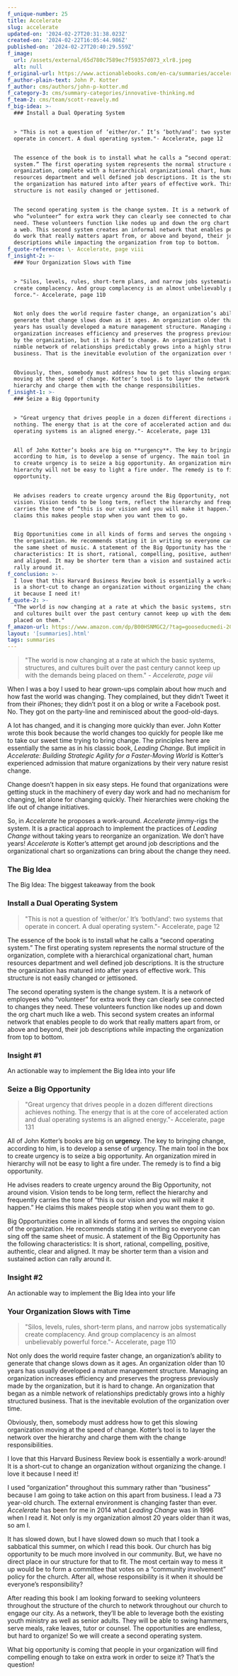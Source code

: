 ```yaml
---
f_unique-number: 25
title: Accelerate
slug: accelerate
updated-on: '2024-02-27T20:31:38.023Z'
created-on: '2024-02-22T16:05:44.986Z'
published-on: '2024-02-27T20:40:29.559Z'
f_image:
  url: /assets/external/65d780c7589ec7f59357d073_xlr8.jpeg
  alt: null
f_original-url: https://www.actionablebooks.com/en-ca/summaries/accelerate/
f_author-plain-text: John P. Kotter
f_author: cms/authors/john-p-kotter.md
f_category-3: cms/summary-categories/innovative-thinking.md
f_team-2: cms/team/scott-reavely.md
f_big-idea: >-
  ### Install a Dual Operating System


  > "This is not a question of ‘either/or.’ It’s ‘both/and’: two systems that
  operate in concert. A dual operating system."- Accelerate, page 12


  The essence of the book is to install what he calls a “second operating
  system.” The first operating system represents the normal structure of the
  organization, complete with a hierarchical organizational chart, human
  resources department and well defined job descriptions. It is the structure
  the organization has matured into after years of effective work. This
  structure is not easily changed or jettisoned.


  The second operating system is the change system. It is a network of employees
  who “volunteer” for extra work they can clearly see connected to changes they
  need. These volunteers function like nodes up and down the org chart much like
  a web. This second system creates an informal network that enables people to
  do work that really matters apart from, or above and beyond, their job
  descriptions while impacting the organization from top to bottom.
f_quote-reference: \- Accelerate, page viii
f_insight-2: >-
  ### Your Organization Slows with Time


  > "Silos, levels, rules, short-term plans, and narrow jobs systematically
  create complacency. And group complacency is an almost unbelievably powerful
  force."- Accelerate, page 110


  Not only does the world require faster change, an organization’s ability to
  generate that change slows down as it ages. An organization older than 10
  years has usually developed a mature management structure. Managing an
  organization increases efficiency and preserves the progress previously made
  by the organization, but it is hard to change. An organization that began as a
  nimble network of relationships predictably grows into a highly structured
  business. That is the inevitable evolution of the organization over time.


  Obviously, then, somebody must address how to get this slowing organization
  moving at the speed of change. Kotter’s tool is to layer the network over the
  hierarchy and charge them with the change responsibilities.
f_insight-1: >-
  ### Seize a Big Opportunity


  > "Great urgency that drives people in a dozen different directions achieves
  nothing. The energy that is at the core of accelerated action and dual
  operating systems is an aligned energy."- Accelerate, page 131


  All of John Kotter’s books are big on **urgency**. The key to bringing change,
  according to him, is to develop a sense of urgency. The main tool in the box
  to create urgency is to seize a big opportunity. An organization mired in
  hierarchy will not be easy to light a fire under. The remedy is to find a big
  opportunity.


  He advises readers to create urgency around the Big Opportunity, not around
  vision. Vision tends to be long term, reflect the hierarchy and frequently
  carries the tone of “this is our vision and you will make it happen.” He
  claims this makes people stop when you want them to go.


  Big Opportunities come in all kinds of forms and serves the ongoing vision of
  the organization. He recommends stating it in writing so everyone can sing off
  the same sheet of music. A statement of the Big Opportunity has the following
  characteristics: It is short, rational, compelling, positive, authentic, clear
  and aligned. It may be shorter term than a vision and sustained action can
  rally around it.
f_conclusion: >-
  I love that this Harvard Business Review book is essentially a work-around! It
  is a short-cut to change an organization without organizing the change. I love
  it because I need it!
f_quote-2: >-
  "The world is now changing at a rate at which the basic systems, structures,
  and cultures built over the past century cannot keep up with the demands being
  placed on them."
f_amazon-url: https://www.amazon.com/dp/B00HSNMGC2/?tag=gooseducmedi-20
layout: '[summaries].html'
tags: summaries
---
```


> "The world is now changing at a rate at which the basic systems, structures, and cultures built over the past century cannot keep up with the demands being placed on them." _\- Accelerate, page viii_

When I was a boy I used to hear grown-ups complain about how much and how fast the world was changing. They complained, but they didn’t Tweet it from their iPhones; they didn’t post it on a blog or write a Facebook post. No. They got on the party-line and reminisced about the good-old-days.

A lot has changed, and it is changing more quickly than ever. John Kotter wrote this book because the world changes too quickly for people like me to take our sweet time trying to bring change. The principles here are essentially the same as in his classic book, _Leading Change_. But implicit in _Accelerate: Building Strategic Agility for a Faster-Moving World_ is Kotter’s experienced admission that mature organizations by their very nature resist change.

Change doesn’t happen in six easy steps. He found that organizations were getting stuck in the machinery of every day work and had no mechanism for changing, let alone for changing quickly. Their hierarchies were choking the life out of change initiatives.

So, in _Accelerate_ he proposes a work-around. _Accelerate_ jimmy-rigs the system. It is a practical approach to implement the practices of _Leading Change_ without taking years to reorganize an organization. We don’t have years! _Accelerate_ is Kotter’s attempt get around job descriptions and the organizational chart so organizations can bring about the change they need.

### The Big Idea

The Big Idea: The biggest takeaway from the book

### Install a Dual Operating System

> "This is not a question of ‘either/or.’ It’s ‘both/and’: two systems that operate in concert. A dual operating system."- Accelerate, page 12

The essence of the book is to install what he calls a “second operating system.” The first operating system represents the normal structure of the organization, complete with a hierarchical organizational chart, human resources department and well defined job descriptions. It is the structure the organization has matured into after years of effective work. This structure is not easily changed or jettisoned.

The second operating system is the change system. It is a network of employees who “volunteer” for extra work they can clearly see connected to changes they need. These volunteers function like nodes up and down the org chart much like a web. This second system creates an informal network that enables people to do work that really matters apart from, or above and beyond, their job descriptions while impacting the organization from top to bottom.

### Insight #1

An actionable way to implement the Big Idea into your life

### Seize a Big Opportunity

> "Great urgency that drives people in a dozen different directions achieves nothing. The energy that is at the core of accelerated action and dual operating systems is an aligned energy."- Accelerate, page 131

All of John Kotter’s books are big on **urgency**. The key to bringing change, according to him, is to develop a sense of urgency. The main tool in the box to create urgency is to seize a big opportunity. An organization mired in hierarchy will not be easy to light a fire under. The remedy is to find a big opportunity.

He advises readers to create urgency around the Big Opportunity, not around vision. Vision tends to be long term, reflect the hierarchy and frequently carries the tone of “this is our vision and you will make it happen.” He claims this makes people stop when you want them to go.

Big Opportunities come in all kinds of forms and serves the ongoing vision of the organization. He recommends stating it in writing so everyone can sing off the same sheet of music. A statement of the Big Opportunity has the following characteristics: It is short, rational, compelling, positive, authentic, clear and aligned. It may be shorter term than a vision and sustained action can rally around it.

### Insight #2

An actionable way to implement the Big Idea into your life

### Your Organization Slows with Time

> "Silos, levels, rules, short-term plans, and narrow jobs systematically create complacency. And group complacency is an almost unbelievably powerful force."- Accelerate, page 110

Not only does the world require faster change, an organization’s ability to generate that change slows down as it ages. An organization older than 10 years has usually developed a mature management structure. Managing an organization increases efficiency and preserves the progress previously made by the organization, but it is hard to change. An organization that began as a nimble network of relationships predictably grows into a highly structured business. That is the inevitable evolution of the organization over time.

Obviously, then, somebody must address how to get this slowing organization moving at the speed of change. Kotter’s tool is to layer the network over the hierarchy and charge them with the change responsibilities.

I love that this Harvard Business Review book is essentially a work-around! It is a short-cut to change an organization without organizing the change. I love it because I need it!

I used “organization” throughout this summary rather than “business” because I am going to take action on this apart from business. I lead a 73 year-old church. The external environment is changing faster than ever. _Accelerate_ has been for me in 2014 what _Leading Change_ was in 1996 when I read it. Not only is my organization almost 20 years older than it was, so am I.

It has slowed down, but I have slowed down so much that I took a sabbatical this summer, on which I read this book. Our church has big opportunity to be much more involved in our community. But, we have no direct place in our structure for that to fit. The most certain way to mess it up would be to form a committee that votes on a “community involvement” policy for the church. After all, whose responsibility is it when it should be everyone’s responsibility?

After reading this book I am looking forward to seeking volunteers throughout the structure of the church to network throughout our church to engage our city. As a network, they’ll be able to leverage both the existing youth ministry as well as senior adults. They will be able to swing hammers, serve meals, rake leaves, tutor or counsel. The opportunities are endless, but hard to organize! So we will create a second operating system.

What big opportunity is coming that people in your organization will find compelling enough to take on extra work in order to seize it? That’s the question!
